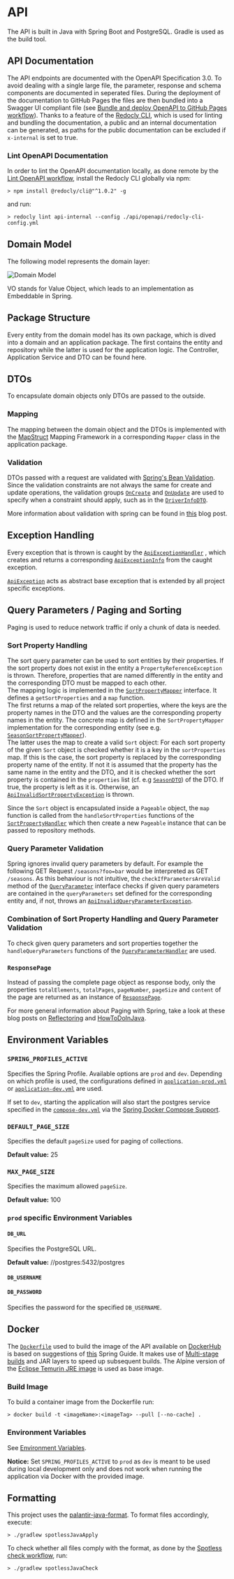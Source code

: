 # API

The API is built in Java with Spring Boot and PostgreSQL. Gradle is used as the build tool.

<!--The API is built in Java with [Spring Boot](https://spring.io/projects/spring-boot).
[Postgres SQL](https://www.postgresql.org/) serves as underlying database and Gradle is used as the build tool.-->

## API Documentation

The API endpoints are documented with the OpenAPI Specification 3.0.
To avoid dealing with a single large file, the
parameter, response and schema components are documented in seperated files.
During the deployment of the documentation to GitHub Pages the files are then bundled into a Swagger UI compliant file
(see [Bundle and deploy OpenAPI to GitHub Pages workflow](../.github/workflows/bundle-and-deploy-openapi.yml)).
Thanks to a feature of the [Redocly CLI](https://github.com/Redocly/redocly-cli),
which is used for linting and bundling the documentation, a public and an internal documentation
can be generated, as paths for the public documentation can be excluded if `x-internal` is set to true.

### Lint OpenAPI Documentation

In order to lint the OpenAPI documentation locally, as done remote by the
[Lint OpenAPI workflow](../.github/workflows/lint-openapi.yml), install the Redocly CLI globally via npm:

```shell
> npm install @redocly/cli@"^1.0.2" -g
```

and run:

```shell
> redocly lint api-internal --config ./api/openapi/redocly-cli-config.yml
```

<!--This way it is also possible to generate an internal API documentation and

This way it is also possible to generate a
This way it is also possible to generate a public documentation where only GET Requests are allowed and an internal documen

For the deployment of the specification with Swagger UI to GitHub Pages the workflow `Bundle and deploy OpenAPI to GitHub Pages`
is uses.
To deploy the documentation with Swagger UI to GitHub Pages the workflow

To deploy the documentation with Swagger UI and GitHub Pages
In order to provide the documentation via GitHub Pages the files are bundled in the `Bundle and deploy OpenAPI to GitHub Pages`
workflow
and bundled into a Swagger UI compliant file
using the [Redocly CLI](https://github.com/Redocly/redocly-cli)

As not everyone should be able to create, update or delete data, `x-internal` is set to true for all non-GET endpoints.
This way, the endpoints can be excluded when all files are bundled into a Swagger UI compliant file using the
[Redocly CLI](https://github.com/Redocly/redocly-cli).-->

## Domain Model

The following model represents the domain layer:

<!--The following model represents the domain layer implemented with
[Spring Data JPA](https://spring.io/projects/spring-data-jpa):-->

<img alt="Domain Model" src="domain-model.png">

VO stands for Value Object, which leads to an implementation as Embeddable in Spring.

## Package Structure

Every entity from the domain model has its own package, which is dived into a domain and an application package.
The first contains the entity and repository while the latter is used for the application logic.
The Controller, Application Service and DTO can be found here.

## DTOs

To encapsulate domain objects only DTOs are passed to the outside.

### Mapping

The mapping between the domain object and the DTOs is implemented with the [MapStruct](https://mapstruct.org/)
Mapping Framework in a corresponding `Mapper` class in the application package.

<!--The Mapping between the domain object and DTOs is realized with the
[MapStruct](https://mapstruct.org/) Mapping Framework. This resolves in
a Mapper class in the application package for each entity.-->

### Validation

DTOs passed with a request are validated with
[Spring's Bean Validation](https://docs.spring.io/spring-framework/reference/core/validation/beanvalidation.html).
Since the validation constraints are not always the same for create and update operations, the validation groups
[`OnCreate`](./src/main/java/api/validation/OnCreate.java) and
[`OnUpdate`](./src/main/java/api/validation/OnUpdate.java) are used to
specify when a constraint should apply, such as in the
[`DriverInfoDTO`](./src/main/java/api/driverofrace/application/DriverInfoDTO.java).

More information about validation with spring can be found in
[this](https://reflectoring.io/bean-validation-with-spring-boot/) blog post.

## Exception Handling

Every exception that is thrown is caught by the
[`ApiExceptionHandler`](./src/main/java/api/exception/ApiExceptionHandler.java)
, which creates and returns a corresponding
[`ApiExceptionInfo`](./src/main/java/api/exception/ApiExceptionHandler.java)
from the caught exception.

[`ApiException`](./src/main/java/api/exception/ApiException.java)
acts as abstract base exception that is extended by all project specific
exceptions.

## Query Parameters / Paging and Sorting

Paging is used to reduce network traffic if only a chunk of data is needed.

<!-- The paging and sorting parameters described in the API documentation are bundled in a Pageable object, which is
therefore a parameter in all controller methods that return a collection. Another parameter that these controller
methods have is the `parameters` parameter, which is an instance of
`MultiValueMap<String, String>` and which stores all given query parameters that are then validated
(see [Query Parameters](#query-parameters)). -->

<!-- ### Sort Properties -->

### Sort Property Handling

<!-- #### SortPropertyMapper -->

The sort query parameter can be used to sort entities by their properties. If the sort property does not exist in the
entity a `PropertyReferenceException` is thrown. Therefore, properties that are named differently in the entity and the
corresponding DTO must be mapped to each other. <br>
The mapping logic is implemented in the
[`SortPropertyMapper`](./src/main/java/api/queryparameter/sort/SortPropertyMapper.java) interface.
It defines a `getSortProperties` and a `map` function. <br> The first returns a map of the related sort properties,
where the keys are the property names in the DTO and the values are the corresponding property names in the entity.
The concrete map is defined in the `SortPropertyMapper` implementation for the corresponding entity
(see e.g. [`SeasonSortPropertyMapper`](./src/main/java/api/season/application/SeasonSortPropertyMapper.java)). <br>
The latter uses the map to create a valid `Sort` object: For each sort property of the given `Sort` object is checked
whether it is a key in the `sortProperties` map.
If this is the case, the sort property is replaced by the corresponding property name of the entity.
If not it is assumed that the property has the same name in the entity and the DTO, and it is checked whether
the sort property is contained in the `properties` list
(cf. e.g [`SeasonDTO`](./src/main/java/api/season/application/SeasonDTO.java)) of the DTO.
If true, the property is left as it is. Otherwise, an
[`ApiInvalidSortPropertyException`](./src/main/java/api/exception/ApiInvalidSortPropertyException.java) is thrown.

<!-- #### SortPropertyHandler -->

Since the `Sort` object is encapsulated inside a `Pageable` object, the `map` function is called
from the `handleSortProperties` functions of the
[`SortPropertyHandler`](./src/main/java/api/queryparameter/sort/SortPropertyHandler.java) which then create a new
`Pageable` instance that can be passed to repository methods.

<!-- ### Query Parameters -->

### Query Parameter Validation

Spring ignores invalid query parameters by default. For example the following GET Request
`/seasons?foo=bar` would be interpreted as GET `/seasons`. As this behaviour is not intuitive, the
`checkIfParametersAreValid` method of the
[`QueryParameter`](./src/main/java/api/queryparameter/QueryParameter.java) interface checks if given query parameters
are contained in the `queryParameters` set defined for the corresponding entity and, if not,
throws an [`ApiInvalidQueryParameterException`](./src/main/java/api/exception/ApiInvalidQueryParameterException.java).

<!-- ### Handling Query Parameters and Sort Properties -->

### Combination of Sort Property Handling and Query Parameter Validation

To check given query parameters and sort properties together the `handleQueryParameters` functions of the
[`QueryParameterHandler`](./src/main/java/api/queryparameter/QueryParameterHandler.java) are used.

<!-- To check given query parameters and sort properties together the handleQueryParameters functions of the
QueryParameterHandler call the appropriate function.

As specified query parameters that do not exist are ignored by default

As specifying query parameters that does not exist like the following example
GET `/seasons?foo=bar` are ignored by default and


The QueryParameter interface provides a getQueryParameters and checkIfParametersAreValid method.

Invalid query parameters are ignored by default. -->

<!--ince the `Sort` object is encapsulated inside a `Pageable` object the purpose of the
`handleSortProperties` functions of the
[`SortPropertyHandler`](./src/main/java/api/queryparameter/sort/SortPropertyHandler.java)
is to call the map function of the given
[`SortPropertyMapper`](./src/main/java/api/queryparameter/sort/SortPropertyMapper.java)
and return a new `Pageable` instance.-->

<!--Since the `Sort` object is encapsulated inside a `Pageable` object the provided
handleSortProperties functions by the SortPropertyHandler are used to invoke the map function of the given
SortPropertyMapper and return a new Pageable instance.

Since the `Sort` object is encapsulated inside a `Pageable` object the SortPropertyHandler
provides handleSortProperties methods which invoke the map function of the given
SortPropertyMapper and return a new Pageable instance.

Since the `Sort` object is encapsulated inside a `Pageable` object the handleSortProperties fu

Since the `Sort` object is encapsulated inside a `Pageable` object the handleSortProperties functions
invoke the map function and return a new Pageable instance.

are used
to invoke the map function and

Since the `Sort` object is encapsulated inside a `Pageable` object the handleSortProperties function takes in a Pageable
object, calls the map

Since the `Sort` object is encapsulated inside a `Pageable` object a handleSortProperties function is used
to also create

Since the `Sort` object is encapsulated inside a `Pageable` object when creating a new Sort object also a new Pageable
object neede to be created.

Since the sort properties, defined in a Sort object are encapsulated inside a Pageable object, creating a new
Sort object w

the Pageable object
also needs to be updated

Since the sort properties, defined in a Sort object are encapsulated inside a Pageable object the handleSortProperties
functions defined in the SortPropertyHandler are used to-->

<!--The latter implements the mapping logic and returns a new sort object.

It is checked for each given sort property in the sort object whether it is a key in the `sortProperties` map.-->

<!--If so and if the property is not an id (there is no purpose of sorting objects after an uuid) the sort
property is leaved as it is.

It defines a getSortProperties function which returns a map of the related sort properties, where the key is
the property name in the DTO and the value is the corresponding property name in the entity.

This is the task of the SortPropertyMapper interface.

The related property names are defined in a sortProperties map in
the SortPropertyMapper implementation for the corresponding entity.

This is a problem if a property name in the entity and the
corresponding DTO does not match. As only properties of the DTO are allowed as sort properties, different
property names must be mapped together. This is done by the map method of the SortPropertyMapper interface.
It checks for each given sort property if it is a key in the sortProperties map which is implemented in the SortPropertyMapper
of the corresponding entity (see e.g. SeasonSortPropertyMapper). If so, the sort property replaced by the corresponding
property name of the entity specified as the value in the sortProperties map. If not it is assumed that the property
has the same name in both entity and DTO, and it is checked if the sort property is contained in the properties list
of the DTO. If so and if the property is not an id (there is no purpose of sorting objects after an uuid) the sort
property is leaved as it is. Otherwise, an ApiInvalidSortPropertyException is thrown.

It checks if the given sort properties are keys in the sortProperties Map which is implemented in the SortPropertyMapper
of the corresponding entity (see e.g. SeasonSortPropertyMapper).

It checks if the given sort properties are not ids (no purpose of sorting after ids) are keys in the sortProperties Map which is implemented in the SortPropertyMapper
of the corresponding entity (see e.g. SeasonSortPropertyMapper).

The mapping logic is implemented in the SortPropertyMapper interface which

This is done by the SortPropertyMapper which

But as the properties in an entity and the corresponding DTO do not always have the same name

Through the sort query parameter entities can be sorted

Since sorting is based on entities property names, the property names of the entity and the DTO must match.

a PropertyReferenceException would raise if one would try

As the properties in an entity and the corresponding DTO do not always have the same name, the different property names
need to be mapped, so that sorting works.

As the properties in an entity and the corresponding DTO do not always have the same name, the different property names
need to be mapped, so that sorting works.

As the properties are not always named the same in an entity and the corresponding DTO

Since the property names in the DTO do not always match the property name in the corresponding entity-->

### `ResponsePage`

Instead of passing the complete page object as response body, only
the properties `totalElements`, `totalPages`, `pageNumber`, `pageSize`
and `content` of the page are returned as an instance of
[`ResponsePage`](./src/main/java/api/responsepage/ResponsePage.java).

<!--Instead of passing an instance of Spring's Page class as response body, the lighter
ResponsePage is returned.-->

<!--Instead of passing the complete page object as response body, only
the properties `totalElements`, `totalPages`, `pageNumber`, `pageSize`
and `content` of the page are returned in form of an ResponsePage.

Instead of passing an instance of Spring's Page class as response body the more lightweight
ResponsePage is used.-->

For more general information about Paging with Spring, take a look at these blog posts on
[Reflectoring](https://reflectoring.io/spring-boot-paging/) and
[HowToDoInJava](https://howtodoinjava.com/spring-data/pagination-sorting-example/).

## Environment Variables

### `SPRING_PROFILES_ACTIVE`

Specifies the Spring Profile. Available options are `prod` and `dev`.
Depending on which profile is used, the configurations defined in
[`application-prod.yml`](./src/main/resources/application-prod.yml) or
[`application-dev.yml`](./src/main/resources/application-dev.yml) are used.

If set to `dev`, starting the application will also start the postgres service specified
in the [`compose-dev.yml`](./compose-dev.yml) via the
[Spring Docker Compose Support](https://spring.io/blog/2023/06/21/docker-compose-support-in-spring-boot-3-1).

### `DEFAULT_PAGE_SIZE`

Specifies the default `pageSize` used for paging of collections.

**Default value:** 25

### `MAX_PAGE_SIZE`

Specifies the maximum allowed `pageSize`.

**Default value:** 100

### `prod` specific Environment Variables

#### `DB_URL`

Specifies the PostgreSQL URL.

**Default value:** //postgres:5432/postgres

#### `DB_USERNAME`

#### `DB_PASSWORD`

Specifies the password for the specified `DB_USERNAME`.

## Docker

The [`Dockerfile`](./Dockerfile) used to build the image of the API available on
[DockerHub](https://hub.docker.com/repository/docker/marcheiden/formula-ap1) is based on suggestions of
[this](https://spring.io/guides/topicals/spring-boot-docker/) Spring Guide. It makes use of
[Multi-stage builds](https://docs.docker.com/build/building/multi-stage/) and JAR layers to
speed up subsequent builds. The Alpine version of the
[Eclipse Temurin JRE image](https://hub.docker.com/_/eclipse-temurin) is used as base image.

<!-- The image is based on the Alpine version of the
[Eclipse Temurin JRE image](https://hub.docker.com/_/eclipse-temurin). -->

<!-- The [`Dockerfile`](./Dockerfile) used to build the image of the API available on
[DockerHub](https://hub.docker.com/repository/docker/marcheiden/formula-ap1)
makes use of [Multi-stage builds](https://docs.docker.com/build/building/multi-stage/) and JAR layers to
speed up subsequent builds. For information about containerizing a Spring Boot application take a look
at [this](https://spring.io/guides/topicals/spring-boot-docker/) Spring Guide.

The [`Dockerfile`](./Dockerfile) used to build the image of the API available on
[DockerHub](https://hub.docker.com/repository/docker/marcheiden/formula-ap1) is highly inspired by
[this](https://spring.io/guides/topicals/spring-boot-docker/) Spring Guide. It makes use of
[Multi-stage builds](https://docs.docker.com/build/building/multi-stage/) and JAR layers to
speed up subsequent builds.

The [`Dockerfile`](./Dockerfile) used to build the image of the API available on
[DockerHub](https://hub.docker.com/repository/docker/marcheiden/formula-ap1) is based on suggestion of
[this](https://spring.io/guides/topicals/spring-boot-docker/) Spring Guide. It makes use of
[Multi-stage builds](https://docs.docker.com/build/building/multi-stage/) and JAR layers to
speed up subsequent builds. -->

### Build Image

To build a container image from the Dockerfile run:

```shell
> docker build -t <imageName>:<imageTag> --pull [--no-cache] .
```

### Environment Variables

See [Environment Variables](#environment-variables).

**Notice:** Set `SPRING_PROFILES_ACTIVE` to `prod` as `dev` is meant to be used during local development only
and does not work when running the application via Docker with the provided image.

<!-- **Notice:** Set `SPRING_PROFILES_ACTIVE` to `prod` as `dev` is meant to be used during local development only
and does not work when running the application in a container. -->

## Formatting

<!-- This project uses the spotless gradle plugin -->

This project uses the [palantir-java-format](https://github.com/palantir/palantir-java-format). To format files
accordingly, execute:

```shell
> ./gradlew spotlessJavaApply
```

To check whether all files comply with the format, as done by the
[Spotless check workflow](../.github/workflows/spotless-check.yml), run:

```shell
> ./gradlew spotlessJavaCheck
```

<!-- This is also done by the [Spotless check workflow](../.github/workflows/spotless-check.yml) whenever a pull request
is created. -->
